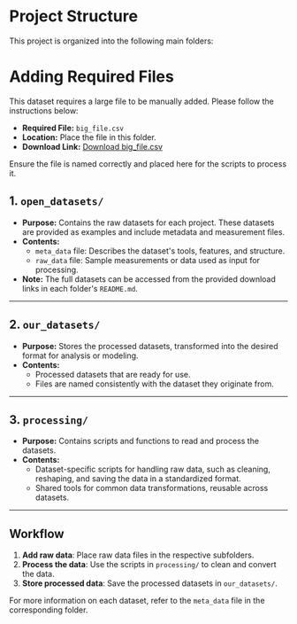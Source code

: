 # Project Structure

This project is organized into the following main folders:

# Adding Required Files

This dataset requires a large file to be manually added. Please follow the instructions below:

- **Required File:** `big_file.csv`
- **Location:** Place the file in this folder.
- **Download Link:** [Download big_file.csv](https://example.com/big_file)

Ensure the file is named correctly and placed here for the scripts to process it.

## 1. `open_datasets/`
- **Purpose:** Contains the raw datasets for each project. These datasets are provided as examples and include metadata and measurement files.
- **Contents:**
  - `meta_data` file: Describes the dataset's tools, features, and structure.
  - `raw_data` file: Sample measurements or data used as input for processing.
- **Note:** The full datasets can be accessed from the provided download links in each folder's `README.md`.

---


## 2. `our_datasets/`
- **Purpose:** Stores the processed datasets, transformed into the desired format for analysis or modeling.
- **Contents:**
  - Processed datasets that are ready for use.
  - Files are named consistently with the dataset they originate from.

---

## 3. `processing/`
- **Purpose:** Contains scripts and functions to read and process the datasets.
- **Contents:**
  - Dataset-specific scripts for handling raw data, such as cleaning, reshaping, and saving the data in a standardized format.
  - Shared tools for common data transformations, reusable across datasets.

---

## Workflow
1. **Add raw data**: Place raw data files in the respective subfolders.
2. **Process the data**: Use the scripts in `processing/` to clean and convert the data.
3. **Store processed data**: Save the processed datasets in `our_datasets/`.

For more information on each dataset, refer to the `meta_data` file in the corresponding folder.
